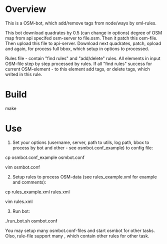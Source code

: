 # Overview
This is a OSM-bot, which add/remove tags from node/ways by xml-rules.

This bot download quadrates by 0.5 (can change in options) degree of OSM map from api 
specifed osm-server to file.osm. Then it patch this osm-file.
Then upload this file to api-server. Download next quadrates, patch, opload and again,
for process full bbox, which setup in options to processed.

Rules file - contain "find rules" and "add/delete" rules. All elements in input OSM-file 
step by step processed by rules. If all "find rules" success for current OSM-element - 
to this element add tags, or delete tags, which writed in this rule.

# Build

  make

# Use

1) Set your options (username, server, path to utils, log path, bbox to process by 
bot and other - see osmbot.conf_example) to config file:

  cp osmbot.conf_example osmbot.conf

  vim osmbot.conf

2) Setup rules to process OSM-data (see rules_example.xml for example and comments):
  
  cp rules_example.xml rules.xml
  
  vim rules.xml

3) Run bot:
  
  ./run_bot.sh osmbot.conf 

You may setup many osmbot.conf-files and start osmbot for other tasks. Olso, rule-file
support many <patchset>, which contain other rules for other task.

